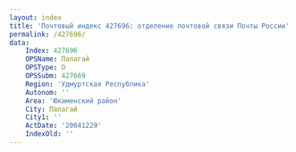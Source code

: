```yaml
---
layout: index
title: 'Почтовый индекс 427696: отделение почтовой связи Почты России'
permalink: /427696/
data:
    Index: 427696
    OPSName: Палагай
    OPSType: О
    OPSSubm: 427669
    Region: 'Удмуртская Республика'
    Autonom: ''
    Area: 'Юкаменский район'
    City: Палагай
    City1: ''
    ActDate: '20041229'
    IndexOld: ''
---
```

